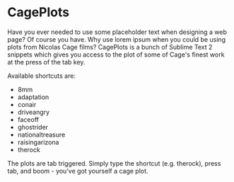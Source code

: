 CagePlots
=========

Have you ever needed to use some placeholder text when designing a web page? Of course you have. Why use lorem ipsum when you could be using plots from Nicolas Cage films? CagePlots is a bunch of Sublime Text 2 snippets which gives you access to the plot of some of Cage's finest work at the press of the tab key. 

Available shortcuts are:

- 8mm
- adaptation
- conair
- driveangry
- faceoff
- ghostrider
- nationaltreasure
- raisingarizona
- therock

The plots are tab triggered. Simply type the shortcut (e.g. therock), press tab, and boom - you've got yourself a cage plot. 
